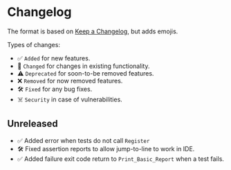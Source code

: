 # Changelog

The format is based on [Keep a Changelog](https://keepachangelog.com/en/1.0.0/),
but adds emojis.

Types of changes:

- ✅ `Added` for new features.
- 🚀 `Changed` for changes in existing functionality.
- ⚠️ `Deprecated` for soon-to-be removed features.
- ❌ `Removed` for now removed features.
- 🛠️ `Fixed` for any bug fixes.
- ☠️ `Security` in case of vulnerabilities.

## Unreleased

- ✅ Added error when tests do not call `Register`
- 🛠️ Fixed assertion reports to allow jump-to-line to work in IDE.
- ✅ Added failure exit code return to `Print_Basic_Report` when a test fails.
